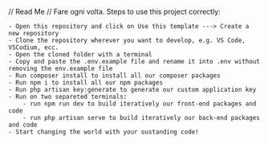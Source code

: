// Read Me //
Fare ogni volta.
Steps to use this project correctly:

    - Open this repository and click on Use this template ---> Create a new repository
    - Clone the repository wherever you want to develop, e.g. VS Code, VSCodium, ecc.
    - Open the cloned folder with a terminal
    - Copy and paste the .env.example file and rename it into .env without removing the env.example file
    - Run composer install to install all our composer packages
    - Run npm i to install all our npm packages
    - Run php artisan key:generate to generate our custom application key
    - Run on two separeted terminals:
        - run npm run dev to build iteratively our front-end packages and code
        - run php artisan serve to build iteratively our back-end packages and code
    - Start changing the world with your oustanding code!
